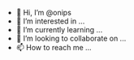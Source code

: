 - 👋 Hi, I’m @onips
- 👀 I’m interested in ...
- 🌱 I’m currently learning ...
- 💞️ I’m looking to collaborate on ...
- 📫 How to reach me ...

<!---
onips/onips is a ✨ special ✨ repository because its `README.md` (this file) appears on your GitHub profile.
You can click the Preview link to take a look at your changes.
--->
